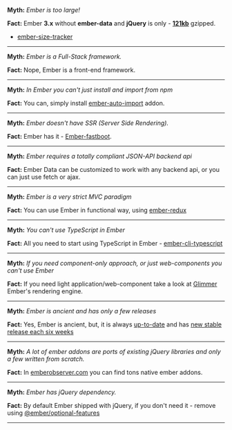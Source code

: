 
__Myth:__ _Ember is too large!_

__Fact:__  Ember __3.x__ without __ember-data__ and __jQuery__ is only - [__121kb__](https://gist.github.com/CodingItWrong/074d20c5468a9c340e15aa46e19a8221) gzipped.

* [ember-size-tracker](https://makepanic.github.io/ember-size-tracker/)
---

__Myth:__ _Ember is a Full-Stack framework._

__Fact:__  Nope, Ember is a front-end framework.

---

__Myth:__ _In Ember you can't just install and import from npm_

__Fact:__  You can, simply install [ember-auto-import](https://github.com/ef4/ember-auto-import) addon.

---

__Myth:__ _Ember doesn't have SSR (Server Side Rendering)._

__Fact:__  Ember has it - [Ember-fastboot](https://www.ember-fastboot.com/).

---

__Myth:__ _Ember requires a totally compliant JSON-API backend api_

__Fact:__  Ember Data can be customized to work with any backend api, or you can just use fetch or ajax.

---

__Myth:__ _Ember is a very strict MVC paradigm_

__Fact:__  You can use Ember in functional way, using [ember-redux](https://ember-redux.com/)

---

__Myth:__ _You can't use TypeScript in Ember_

__Fact:__  All you need to start using TypeScript in Ember - [ember-cli-typescript](https://github.com/typed-ember/ember-cli-typescript)

---

__Myth:__ _If you need component-only approach, or just web-components you can't use Ember_

__Fact:__  If you need light application/web-component take a look at [Glimmer](https://try.glimmerjs.com/) Ember's rendering engine.

---

__Myth:__ _Ember is ancient and has only a few releases_

__Fact:__  Yes, Ember is ancient, but, it is always [up-to-date](https://emberjs.github.io/rfcs/) and has [new stable release each six weeks](https://www.emberjs.com/blog/tags/releases.html)

---

__Myth:__ _A lot of ember addons are ports of existing jQuery libraries and only a few written from scratch._

__Fact:__ In [emberobserver.com](https://emberobserver.com/) you can find tons native ember addons.

---

__Myth:__ _Ember has jQuery dependency._

__Fact:__ By default Ember shipped with jQuery, if you don't need it - remove using [@ember/optional-features](https://github.com/emberjs/ember-optional-features)

---




